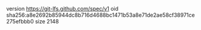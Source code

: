 version https://git-lfs.github.com/spec/v1
oid sha256:a8e2692b85944dc8b716d4688bc1471b53a8e71de2ae58cf38971ce275efbbb0
size 2148
